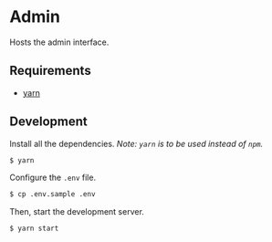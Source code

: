 # Admin

Hosts the admin interface.

## Requirements

- [yarn](https://yarnpkg.com)

## Development

Install all the dependencies. _Note: `yarn` is to be used instead of `npm`._

```bash
$ yarn
```

Configure the `.env` file.

```bash
$ cp .env.sample .env
```

Then, start the development server.

```bash
$ yarn start
```
